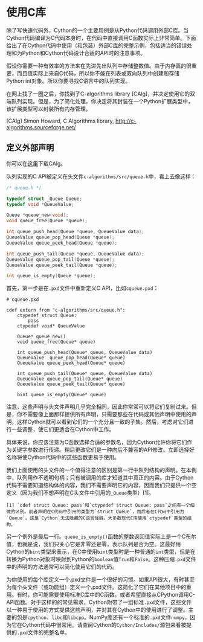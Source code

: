 # 使用C库
除了写快速代码外，Cython的一个主要用例是从Python代码调用外部C库。当Cython代码编译为C代码本身时，在代码中直接调用C函数实际上非常简单。下面给出了在Cython代码中使用（和包装）外部C库的完整示例，包括适当的错误处理和为Python和Cython代码设计合适的API时的注意事项。

假设你需要一种有效率的方法来在先进先出队列中存储整数值。由于内存真的很重要，而且值实际上来自C代码，所以你不能在列表或双向队列中创建和存储Python int对象。所以你要寻找C语言中的队列实现。

在网上找了一圈之后，你找到了C-algorithms library [CAlg]，并决定使用它的双端队列实现。但是，为了简化处理，你决定将其封装在一个Python扩展类型中，该扩展类型可以封装所有内存管理。

[CAlg]	Simon Howard, C Algorithms library, http://c-algorithms.sourceforge.net/
## 定义外部声明
你可以在[这里](https://codeload.github.com/fragglet/c-algorithms/zip/master)下载CAlg。

队列实现的C API被定义在头文件`c-algorithms/src/queue.h`中，看上去像这样：
```C
/* queue.h */

typedef struct _Queue Queue;
typedef void *QueueValue;

Queue *queue_new(void);
void queue_free(Queue *queue);

int queue_push_head(Queue *queue, QueueValue data);
QueueValue queue_pop_head(Queue *queue);
QueueValue queue_peek_head(Queue *queue);

int queue_push_tail(Queue *queue, QueueValue data);
QueueValue queue_pop_tail(Queue *queue);
QueueValue queue_peek_tail(Queue *queue);

int queue_is_empty(Queue *queue);
```
首先，第一步是在`.pxd`文件中重新定义C API，比如`cqueue.pxd`：
```cython
# cqueue.pxd

cdef extern from "c-algorithms/src/queue.h":
    ctypedef struct Queue:
        pass
    ctypedef void* QueueValue

    Queue* queue_new()
    void queue_free(Queue* queue)

    int queue_push_head(Queue* queue, QueueValue data)
    QueueValue  queue_pop_head(Queue* queue)
    QueueValue queue_peek_head(Queue* queue)

    int queue_push_tail(Queue* queue, QueueValue data)
    QueueValue queue_pop_tail(Queue* queue)
    QueueValue queue_peek_tail(Queue* queue)

    bint queue_is_empty(Queue* queue)
```
注意，这些声明与头文件声明几乎完全相同，因此你常常可以将它们复制过来。但是，你不需要像上面那样提供所有声明，只需要那些在代码或其他声明中使用的声明，这样Cython就可以看到它们的一个充分且一致的子集。然后，考虑对它们进行一些调整，使它们更适合在Cython中工作。

具体来说，你应该注意为C函数选择合适的参数名，因为Cython允许你将它们作为关键字参数进行传递。稍后更改它们是一种向后不兼容的API修改。立即选择好名称将使Cython代码中的这些函数更易于使用。

我们上面使用的头文件的一个值得注意的区别是第一行中队列结构的声明。在本例中，队列用作不透明句柄；只有被调用的库才知道其中真正的内容。由于Cython代码不需要知道结构体的内容，我们不需要声明它的内容，因而我们只提供一个空定义（因为我们不想声明在C头文件中引用的`_Queue`类型）[1]。
    
    [1] `cdef struct Queue: pass`和`ctypedef struct Queue: pass`之间有一个细微的区别。前者声明在C代码中引用的类型为`struct Queue`，而后者在C代码中引用为`Queue`。这是`Cython`无法隐藏的C语言怪癖。大多数现代C库使用`ctypedef`类型的结构。
另一个例外是最后一行。`queue_is_empty()`函数的整数返回值实际上是一个C布尔值，也就是说，我们只关心它是非零还是零，表示队列是否为空。这最好用Cython的`bint`类型来表示，在C中使用`bint`类型时是一种普通的`int`类型，但是在转换为Python对象时映射到Python的`boolean`值`True`和`False`。这种压缩`.pxd`文件中的声明的方法通常可以简化使用它们的代码。

为你使用的每个库定义一个.pxd文件是一个很好的习惯。如果API很大，有时甚至为每个头文件（或功能组）定义一个.pxd文件。这简化了它们在其他项目中的重用。有时，你可能需要使用标准C库中的C函数，或者希望直接从CPython调用C-API函数。对于这样的的常见需求，Cython附带了一组标准`.pxd`文件，这些文件以一种易于使用的方式提供这些声明，并对其在Cython中的使用进行了调整。主要的包是`cpython`、`libc`和`libcpp`。NumPy库还有一个标准的`.pxd`文件`numpy`，因为它在Cython代码中很常用。请查阅Cython的`Cython/Includes/`源包来看被提供的`.pxd`文件的完整名单。

